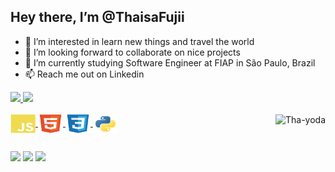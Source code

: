   ## Hey there, I’m @ThaisaFujii
- 👀 I’m interested in learn new things and travel the world                                               
- 💞️ I’m looking forward to collaborate on nice projects
- 🌱 I’m currently studying Software Engineer at FIAP in São Paulo, Brazil                                        
- 📫 Reach me out on Linkedin

<div>
  <a href="https://github.com/ThaisaFujii">
  <img height="140em" src="https://github-readme-stats.vercel.app/api?username=ThaisaFujii&show_icons=true&theme=dracula&include_all_commits=true&count_private=true"/>
  <img height="140em" src="https://github-readme-stats.vercel.app/api/top-langs/?username=ThaisaFujii&layout=compact&langs_count=7&theme=dracula"/>
</div>
  
 <div style="display: inline_block"><br>
  <img align="center" alt="Tha-Js" height="30" width="40" src="https://raw.githubusercontent.com/devicons/devicon/master/icons/javascript/javascript-plain.svg">
    <img align="center" alt="Tha-HTML" height="30" width="40" src="https://raw.githubusercontent.com/devicons/devicon/master/icons/html5/html5-original.svg">
  <img align="center" alt="Tha-CSS" height="30" width="40" src="https://raw.githubusercontent.com/devicons/devicon/master/icons/css3/css3-original.svg">
  <img align="center" alt="Tha-Python" height="30" width="40" src="https://raw.githubusercontent.com/devicons/devicon/master/icons/python/python-original.svg">
  
  <img align="right" alt="Tha-yoda" src="https://cdn.discordapp.com/attachments/795358919417397249/825430589581688872/hi.gif">
</div>

##

<div> 
  <a href="https://instagram.com/ThaisaFujii" target="_blank"><img src="https://img.shields.io/badge/-Instagram-%23E4405F?style=for-the-badge&logo=instagram&logoColor=white" target="_blank"></a>
 	<a href="https://www.twitch.tv/a_thaisa" target="_blank"><img src="https://img.shields.io/badge/Twitch-9146FF?style=for-the-badge&logo=twitch&logoColor=white" target="_blank"></a>
  <a href="https://www.linkedin.com/in/thaisa-fujii-291609b4/" target="_blank"><img src="https://img.shields.io/badge/-LinkedIn-%230077B5?style=for-the-badge&logo=linkedin&logoColor=white" target="_blank"></a> 
 
</div>
  
<!---
ThaisaFujii/ThaisaFujii is a ✨ special ✨ repository because its `README.md` (this file) appears on your GitHub profile.
You can click the Preview link to take a look at your changes.
--->
